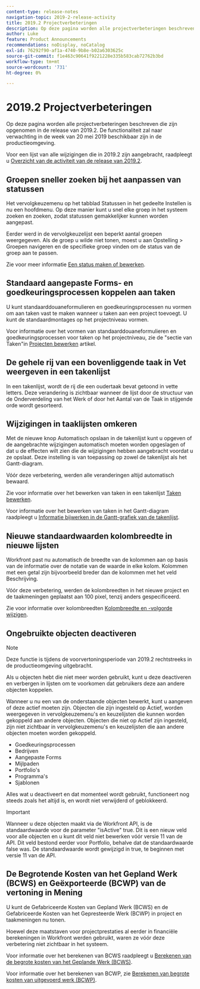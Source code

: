 ```yaml
---
content-type: release-notes
navigation-topic: 2019-2-release-activity
title: 2019.2 Projectverbeteringen
description: Op deze pagina worden alle projectverbeteringen beschreven die zijn opgenomen in de release van 2019.2. De functionaliteit zal naar verwachting in de week van 20 mei 2019 beschikbaar zijn in de productieomgeving.
author: Luke
feature: Product Announcements
recommendations: noDisplay, noCatalog
exl-id: 76292f90-af1a-4740-9b8e-b02a6303625c
source-git-commit: f1e463c90641f9221228e335b583cab72762b3bd
workflow-type: tm+mt
source-wordcount: '731'
ht-degree: 0%

---
```


# 2019.2 Projectverbeteringen

Op deze pagina worden alle projectverbeteringen beschreven die zijn opgenomen in de release van 2019.2. De functionaliteit zal naar verwachting in de week van 20 mei 2019 beschikbaar zijn in de productieomgeving.

Voor een lijst van alle wijzigingen die in 2019.2 zijn aangebracht, raadpleegt u [Overzicht van de activiteit van de release van 2019.2](../../../../product-announcements/product-releases/quarterly-release-archive/2019.2-release-activity/2019-2-release-activity-overview.md).

## Groepen sneller zoeken bij het aanpassen van statussen

Het vervolgkeuzemenu op het tabblad Statussen in het gedeelte Instellen is nu een hoofdmenu. Op deze manier kunt u snel elke groep in het systeem zoeken en zoeken, zodat statussen gemakkelijker kunnen worden aangepast.

Eerder werd in de vervolgkeuzelijst een beperkt aantal groepen weergegeven. Als de groep u wilde niet tonen, moest u aan Opstelling > Groepen navigeren en de specifieke groep vinden om de status van de groep aan te passen.

Zie voor meer informatie [Een status maken of bewerken](../../../../administration-and-setup/customize-workfront/creating-custom-status-and-priority-labels/create-or-edit-a-status.md).

## Standaard aangepaste Forms- en goedkeuringsprocessen koppelen aan taken

U kunt standaarddouaneformulieren en goedkeuringsprocessen nu vormen om aan taken vast te maken wanneer u taken aan een project toevoegt. U kunt de standaardmontages op het projectniveau vormen.

Voor informatie over het vormen van standaarddouaneformulieren en goedkeuringsprocessen voor taken op het projectniveau, zie de &quot;sectie van Taken&quot;in [Projecten bewerken](../../../../manage-work/projects/manage-projects/edit-projects.md) artikel.

## De gehele rij van een bovenliggende taak in Vet weergeven in een takenlijst

In een takenlijst, wordt de rij die een oudertaak bevat getoond in vette letters. Deze verandering is zichtbaar wanneer de lijst door de structuur van de Onderverdeling van het Werk of door het Aantal van de Taak in stijgende orde wordt gesorteerd.

## Wijzigingen in taaklijsten omkeren

Met de nieuwe knop Automatisch opslaan in de takenlijst kunt u opgeven of de aangebrachte wijzigingen automatisch moeten worden opgeslagen of dat u de effecten wilt zien die de wijzigingen hebben aangebracht voordat u ze opslaat. Deze instelling is van toepassing op zowel de takenlijst als het Gantt-diagram.

Vóór deze verbetering, werden alle veranderingen altijd automatisch bewaard.

Zie voor informatie over het bewerken van taken in een takenlijst [Taken bewerken](../../../../manage-work/tasks/manage-tasks/edit-tasks.md).

Voor informatie over het bewerken van taken in het Gantt-diagram raadpleegt u [Informatie bijwerken in de Gantt-grafiek van de takenlijst](../../../../manage-work/gantt-chart/use-the-gantt-chart/update-info-task-list-gantt.md).

## Nieuwe standaardwaarden kolombreedte in nieuwe lijsten

Workfront past nu automatisch de breedte van de kolommen aan op basis van de informatie over de notatie van de waarde in elke kolom. Kolommen met een getal zijn bijvoorbeeld breder dan de kolommen met het veld Beschrijving.

Vóór deze verbetering, werden de kolombreedten in het nieuwe project en de taakmeningen geplaatst aan 100 pixel, tenzij anders gespecificeerd.

Zie voor informatie over kolombreedten [Kolombreedte en -volgorde wijzigen](../../../../reports-and-dashboards/reports/reporting-elements/modify-column-width-order.md).

## Ongebruikte objecten deactiveren

>[!NOTE]
>
>Deze functie is tijdens de voorvertoningsperiode van 2019.2 rechtstreeks in de productieomgeving uitgebracht.

Als u objecten hebt die niet meer worden gebruikt, kunt u deze deactiveren en verbergen in lijsten om te voorkomen dat gebruikers deze aan andere objecten koppelen.

Wanneer u nu een van de onderstaande objecten bewerkt, kunt u aangeven of deze actief moeten zijn. Objecten die zijn ingesteld op Actief, worden weergegeven in vervolgkeuzemenu&#39;s en keuzelijsten die kunnen worden gekoppeld aan andere objecten. Objecten die niet op Actief zijn ingesteld, zijn niet zichtbaar in vervolgkeuzemenu&#39;s en keuzelijsten die aan andere objecten moeten worden gekoppeld.

* Goedkeuringsprocessen
* Bedrijven
* Aangepaste Forms
* Mijlpaden
* Portfolio&#39;s
* Programma&#39;s
* Sjablonen

Alles wat u deactiveert en dat momenteel wordt gebruikt, functioneert nog steeds zoals het altijd is, en wordt niet verwijderd of geblokkeerd.

>[!IMPORTANT]
>
>Wanneer u deze objecten maakt via de Workfront API, is de standaardwaarde voor de parameter &quot;isActive&quot; true. Dit is een nieuw veld voor alle objecten en u kunt dit veld niet bewerken vóór versie 11 van de API. Dit veld bestond eerder voor Portfolio, behalve dat de standaardwaarde false was. De standaardwaarde wordt gewijzigd in true, te beginnen met versie 11 van de API.

## De Begrotende Kosten van het Gepland Werk (BCWS) en Geëxporteerde (BCWP) van de vertoning in Mening

U kunt de Gefabriceerde Kosten van Gepland Werk (BCWS) en de Gefabriceerde Kosten van het Gepresteerde Werk (BCWP) in project en taakmeningen nu tonen.

Hoewel deze maatstaven voor projectprestaties al eerder in financiële berekeningen in Workfront werden gebruikt, waren ze vóór deze verbetering niet zichtbaar in het systeem.

Voor informatie over het berekenen van BCWS raadpleegt u [Berekenen van de begrote kosten van het Geplande Werk (BCWS)](../../../../manage-work/projects/project-finances/calculate-bcws.md).

Voor informatie over het berekenen van BCWP, zie [Berekenen van begrote kosten van uitgevoerd werk (BCWP)](../../../../manage-work/projects/project-finances/calculate-bcwp.md).

